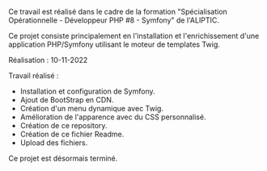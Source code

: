 Ce travail est réalisé dans le cadre de la formation "Spécialisation Opérationnelle - Développeur PHP #8 - Symfony" de l'ALIPTIC.

Ce projet consiste principalement en l'installation et l'enrichissement d'une application PHP/Symfony utilisant le moteur de templates Twig.

Réalisation : 10-11-2022

Travail réalisé :
- Installation et configuration de Symfony.
- Ajout de BootStrap en CDN.
- Création d'un menu dynamique avec Twig.
- Amélioration de l'apparence avec du CSS personnalisé.
- Création de ce repository.
- Création de ce fichier Readme.
- Upload des fichiers.

Ce projet est désormais terminé.